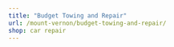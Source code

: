 ```yaml
---
title: "Budget Towing and Repair"
url: /mount-vernon/budget-towing-and-repair/
shop: car repair
---
```


